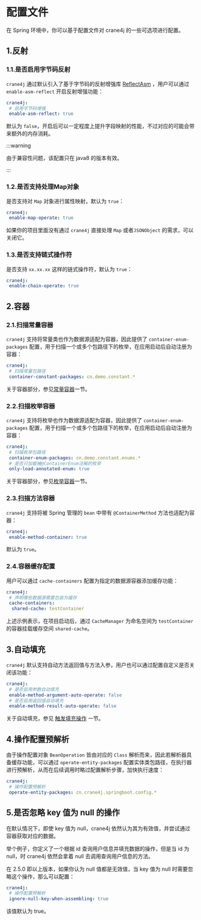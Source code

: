 # 配置文件

在 Spring 环境中，你可以基于配置文件对 crane4j 的一些可选项进行配置。

## 1.反射

### 1.1.是否启用字节码反射

`crane4j` 通过默认引入了基于字节码的反射增强库 [ReflectAsm](https://github.com/EsotericSoftware/reflectasm) ，用户可以通过  `enable-asm-reflect` 开启反射增强功能：

~~~yml
crane4j:
 # 启用字节码增强
 enable-asm-reflect: true
~~~

默认为 `false`，开启后可以一定程度上提升字段映射的性能，不过对应的可能会带来额外的内存消耗。

:::warning

由于兼容性问题，该配置只在 java8 的版本有效。

:::

### 1.2.是否支持处理Map对象

是否支持对 `Map` 对象进行属性映射，默认为 `true`：

~~~yml
crane4j:
 enable-map-operate: true
~~~

如果你的项目里面没有通过 `crane4j` 直接处理 `Map` 或者`JSONObject` 的需求，可以关闭它。

### 1.3.是否支持链式操作符

是否支持 `xx.xx.xx` 这样的链式操作符，默认为 `true`：

~~~yml
crane4j:
 enable-chain-operate: true
~~~

## 2.容器

### 2.1.扫描常量容器

`crane4j` 支持将常量类也作为数据源适配为容器，因此提供了 `container-enum-packages` 配置，用于扫描一个或多个包路径下的枚举，在应用启动后自动注册为容器：

```yml
crane4j:
 # 扫描常量包路径
 container-constant-packages: cn.demo.constant.*
```

关于容器部分，参见[常量容器](./../basic/container/constant_container.md)一节。

### 2.2.扫描枚举容器

`crane4j` 支持将枚举也作为数据源适配为容器，因此提供了 `container-enum-packages` 配置，用于扫描一个或多个包路径下的枚举，在应用启动后自动注册为容器：

```yml
crane4j:
 # 扫描枚举包路径
 container-enum-packages: cn.demo.constant.enums.*
 # 是否只加载被@ContainerEnum注解的枚举
 only-load-annotated-enum: true
```

关于容器部分，参见[枚举容器](./../basic/container/enum_container.md)一节。

### 2.3.扫描方法容器

`crane4j` 支持将被 Spring 管理的 `bean` 中带有 `@ContainerMethod` 方法也适配为容器：

~~~yaml
crane4j:
 enable-method-container: true
~~~

默认为 `true`。

### 2.4.容器缓存配置

用户可以通过 `cache-containers` 配置为指定的数据源容器添加缓存功能：

~~~yml
crane4j:
 # 声明哪些数据源需要包装为缓存
 cache-containers:
  shared-cache: testContainer
~~~

上述示例表示，在项目启动后，通过 `CacheManager` 为命名空间为 `testContainer` 的容器挂载缓存空间 `shared-cache`。

## 3.自动填充

`crane4j` 默认支持自动方法返回值与方法入参，用户也可以通过配置自定义是否关闭该功能：

~~~yml
crane4j:  
 # 是否启用参数自动填充
 enable-method-argument-auto-operate: false
 # 是否启用返回值自动填充
 enable-method-result-auto-operate: false
~~~

关于自动填充，参见 [触发填充操作](./../basic/trigger_operation.md) 一节。

## 4.操作配置预解析

由于操作配置对象 `BeanOperation` 皆由对应的 `Class` 解析而来，因此若解析器具备缓存功能，可以通过 `operate-entity-packages` 配置实体类包路径，在执行器进行预解析，从而在后续调用时略过配置解析步骤，加快执行速度：

~~~yml
crane4j:
 # 操作配置预解析
 operate-entity-packages: cn.crane4j.springboot.config.*
~~~

## 5.是否忽略 key 值为 null 的操作

在默认情况下，即使 key 值为 null，crane4j 依然认为其为有效值，并尝试通过容器获取对应的数据。

举个例子，你定义了一个根据 id 查询用户信息并填充数据的操作，但是当 id 为 null，时 crane4j 依然会拿着 null 去调用查询用户信息的方法。

在 2.5.0 即以上版本，如果你认为 null 值都是无效值，当 key 值为 null 时需要忽略这个操作，那么可以配置：

~~~yml
crane4j:
 # 操作配置预解析
 ignore-null-key-when-assembling: true
~~~

该值默认为 true。
